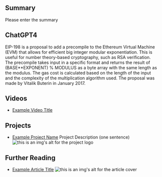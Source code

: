 ## Summary

Please enter the summary

## ChatGPT4

EIP-198 is a proposal to add a precompile to the Ethereum Virtual Machine (EVM) that allows for efficient big integer modular exponentiation. This is useful for number theory-based cryptography, such as RSA verification. The precompile takes input in a specific format and returns the result of (BASE**EXPONENT) % MODULUS as a byte array with the same length as the modulus. The gas cost is calculated based on the length of the input and the complexity of the multiplication algorithm used. The proposal was made by Vitalik Buterin in January 2017.

## Videos

- [Example Video Title](https://www.youtube.com/watch?v=TDGq4aeevgY)

## Projects

- [Example Project Name](https://xxxx.xxx/xxxxx) Project Description (one sentence) ![this is an img's alt for the project logo](https://xxxx.xxx/project-logo.xxx)

## Further Reading

- [Example Article Title](https://xxxx.xxx/xxxxx) ![this is an img's alt for the article cover](https://xxxx.xxx/article-cover.xxx)
